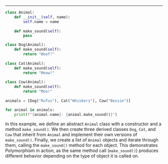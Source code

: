 
----

```python
class Animal:
    def __init__(self, name):
        self.name = name
        
    def make_sound(self):
        pass

class Dog(Animal):
    def make_sound(self):
        return "Woof!"
    
class Cat(Animal):
    def make_sound(self):
        return "Meow!"
    
class Cow(Animal):
    def make_sound(self):
        return "Moo!"
    
animals = [Dog("Rufus"), Cat("Whiskers"), Cow("Bessie")]

for animal in animals:
    print(f"{animal.name}: {animal.make_sound()}")
```

In this example, we define an abstract `Animal` class with a constructor and a method `make_sound()`. We then create three derived classes `Dog`, `Cat`, and `Cow` that inherit from `Animal` and implement their own versions of `make_sound()`. Finally, we create a list of `Animal` objects and iterate through them, calling the `make_sound()` method for each object. This demonstrates Polymorphism in action, as the same method call (`make_sound()`) produces different behavior depending on the type of object it is called on.